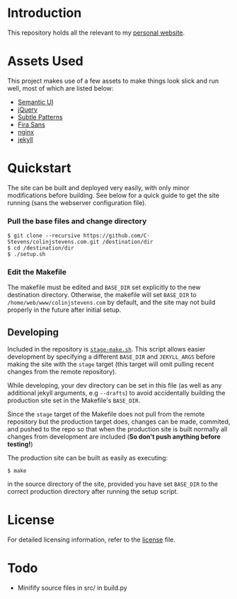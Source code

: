 # Introduction
This repository holds all the relevant to my [personal website](https://colinjstevens.com).

# Assets Used
This project makes use of a few assets to make things look slick and run well, most of which are listed below:
* [Semantic UI](http://semantic-ui.com)
* [jQuery](https://jquery.com/)
* [Subtle Patterns](http://subtlepatterns.com)
* [Fira Sans](https://github.com/mozilla/Fira)
* [nginx](http://nginx.com/)
* [jekyll](https://jekyllrb.com/)

# Quickstart
The site can be built and deployed very easily, with only minor modifications before building. See below for a quick guide to get the site running (sans the webserver configuration file).
### Pull the base files and change directory
```shell
$ git clone --recursive https://github.com/C-Stevens/colinjstevens.com.git /destination/dir
$ cd /destination/dir
$ ./setup.sh
```
### Edit the Makefile
The makefile must be edited and `BASE_DIR` set explicitly to the new destination directory. Otherwise, the makefile will set `BASE_DIR` to `/home/web/www/colinjstevens.com` by default, and the site may not build properly in the future after initial setup.

## Developing
Included in the repository is [`stage-make.sh`](/stage-make.sh). This script allows easier development by specifying a different `BASE_DIR` and `JEKYLL_ARGS` before making the site with the `stage` target (this target will omit pulling recent changes from the remote repository).

While developing, your dev directory can be set in this file (as well as any additional jekyll arguments, e.g `--drafts`) to avoid accidentally building the production site set in the Makefile's `BASE_DIR`.

Since the `stage` target of the Makefile does not pull from the remote repository but the production target does, changes can be made, commited, and pushed to the repo so that when the production site is built normally all changes from development are included (**So don't push anything before testing!**)

The production site can be built as easily as executing:
```shell
$ make
```
in the source directory of the site, provided you have set `BASE_DIR` to the correct production directory after running the setup script.

# License
For detailed licensing information, refer to the [license](/LICENSE.md) file.

# Todo
* Minifify source files in src/ in build.py
